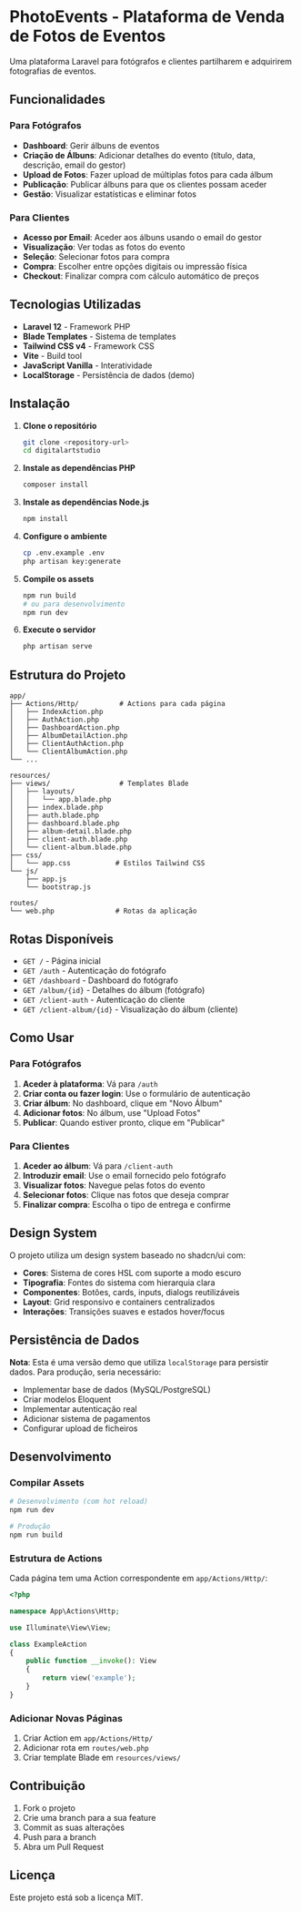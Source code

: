 # PhotoEvents - Plataforma de Venda de Fotos de Eventos

Uma plataforma Laravel para fotógrafos e clientes partilharem e adquirirem fotografias de eventos.

## Funcionalidades

### Para Fotógrafos
- **Dashboard**: Gerir álbuns de eventos
- **Criação de Álbuns**: Adicionar detalhes do evento (título, data, descrição, email do gestor)
- **Upload de Fotos**: Fazer upload de múltiplas fotos para cada álbum
- **Publicação**: Publicar álbuns para que os clientes possam aceder
- **Gestão**: Visualizar estatísticas e eliminar fotos

### Para Clientes
- **Acesso por Email**: Aceder aos álbuns usando o email do gestor
- **Visualização**: Ver todas as fotos do evento
- **Seleção**: Selecionar fotos para compra
- **Compra**: Escolher entre opções digitais ou impressão física
- **Checkout**: Finalizar compra com cálculo automático de preços

## Tecnologias Utilizadas

- **Laravel 12** - Framework PHP
- **Blade Templates** - Sistema de templates
- **Tailwind CSS v4** - Framework CSS
- **Vite** - Build tool
- **JavaScript Vanilla** - Interatividade
- **LocalStorage** - Persistência de dados (demo)

## Instalação

1. **Clone o repositório**
   ```bash
   git clone <repository-url>
   cd digitalartstudio
   ```

2. **Instale as dependências PHP**
   ```bash
   composer install
   ```

3. **Instale as dependências Node.js**
   ```bash
   npm install
   ```

4. **Configure o ambiente**
   ```bash
   cp .env.example .env
   php artisan key:generate
   ```

5. **Compile os assets**
   ```bash
   npm run build
   # ou para desenvolvimento
   npm run dev
   ```

6. **Execute o servidor**
   ```bash
   php artisan serve
   ```

## Estrutura do Projeto

```
app/
├── Actions/Http/          # Actions para cada página
│   ├── IndexAction.php
│   ├── AuthAction.php
│   ├── DashboardAction.php
│   ├── AlbumDetailAction.php
│   ├── ClientAuthAction.php
│   └── ClientAlbumAction.php
└── ...

resources/
├── views/                 # Templates Blade
│   ├── layouts/
│   │   └── app.blade.php
│   ├── index.blade.php
│   ├── auth.blade.php
│   ├── dashboard.blade.php
│   ├── album-detail.blade.php
│   ├── client-auth.blade.php
│   └── client-album.blade.php
├── css/
│   └── app.css           # Estilos Tailwind CSS
└── js/
    ├── app.js
    └── bootstrap.js

routes/
└── web.php               # Rotas da aplicação
```

## Rotas Disponíveis

- `GET /` - Página inicial
- `GET /auth` - Autenticação do fotógrafo
- `GET /dashboard` - Dashboard do fotógrafo
- `GET /album/{id}` - Detalhes do álbum (fotógrafo)
- `GET /client-auth` - Autenticação do cliente
- `GET /client-album/{id}` - Visualização do álbum (cliente)

## Como Usar

### Para Fotógrafos

1. **Aceder à plataforma**: Vá para `/auth`
2. **Criar conta ou fazer login**: Use o formulário de autenticação
3. **Criar álbum**: No dashboard, clique em "Novo Álbum"
4. **Adicionar fotos**: No álbum, use "Upload Fotos"
5. **Publicar**: Quando estiver pronto, clique em "Publicar"

### Para Clientes

1. **Aceder ao álbum**: Vá para `/client-auth`
2. **Introduzir email**: Use o email fornecido pelo fotógrafo
3. **Visualizar fotos**: Navegue pelas fotos do evento
4. **Selecionar fotos**: Clique nas fotos que deseja comprar
5. **Finalizar compra**: Escolha o tipo de entrega e confirme

## Design System

O projeto utiliza um design system baseado no shadcn/ui com:

- **Cores**: Sistema de cores HSL com suporte a modo escuro
- **Tipografia**: Fontes do sistema com hierarquia clara
- **Componentes**: Botões, cards, inputs, dialogs reutilizáveis
- **Layout**: Grid responsivo e containers centralizados
- **Interações**: Transições suaves e estados hover/focus

## Persistência de Dados

**Nota**: Esta é uma versão demo que utiliza `localStorage` para persistir dados. Para produção, seria necessário:

- Implementar base de dados (MySQL/PostgreSQL)
- Criar modelos Eloquent
- Implementar autenticação real
- Adicionar sistema de pagamentos
- Configurar upload de ficheiros

## Desenvolvimento

### Compilar Assets
```bash
# Desenvolvimento (com hot reload)
npm run dev

# Produção
npm run build
```

### Estrutura de Actions

Cada página tem uma Action correspondente em `app/Actions/Http/`:

```php
<?php

namespace App\Actions\Http;

use Illuminate\View\View;

class ExampleAction
{
    public function __invoke(): View
    {
        return view('example');
    }
}
```

### Adicionar Novas Páginas

1. Criar Action em `app/Actions/Http/`
2. Adicionar rota em `routes/web.php`
3. Criar template Blade em `resources/views/`

## Contribuição

1. Fork o projeto
2. Crie uma branch para a sua feature
3. Commit as suas alterações
4. Push para a branch
5. Abra um Pull Request

## Licença

Este projeto está sob a licença MIT.